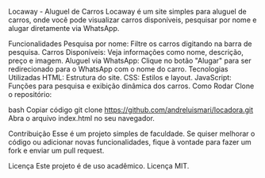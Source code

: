 Locaway - Aluguel de Carros
Locaway é um site simples para aluguel de carros, onde você pode visualizar carros disponíveis, pesquisar por nome e alugar diretamente via WhatsApp.

Funcionalidades
Pesquisa por nome: Filtre os carros digitando na barra de pesquisa.
Carros Disponíveis: Veja informações como nome, descrição, preço e imagem.
Aluguel via WhatsApp: Clique no botão "Alugar" para ser redirecionado para o WhatsApp com o nome do carro.
Tecnologias Utilizadas
HTML: Estrutura do site.
CSS: Estilos e layout.
JavaScript: Funções para pesquisa e exibição dinâmica dos carros.
Como Rodar
Clone o repositório:

bash
Copiar código
git clone https://github.com/andreluismari/locadora.git
Abra o arquivo index.html no seu navegador.

Contribuição
Esse é um projeto simples de faculdade. Se quiser melhorar o código ou adicionar novas funcionalidades, fique à vontade para fazer um fork e enviar um pull request.

Licença
Este projeto é de uso acadêmico. Licença MIT.